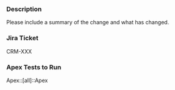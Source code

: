 ### Description

Please include a summary of the change and what has changed.

### Jira Ticket

CRM-XXX

### Apex Tests to Run

Apex::[all]::Apex




